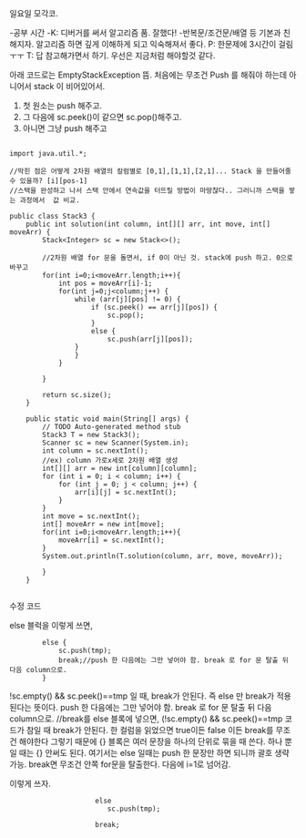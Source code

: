 일요일 모각코. 

-공부 시간 
-K: 디버거를 써서 알고리즘 품. 잘했다! 
-반복문/조건문/배열 등 기본과 친해지자. 알고리즘 하면 깊게 이해하게 되고 익숙해져서 좋다. 
P: 한문제에 3시간이 걸림 ㅜㅜ 
T: 답 참고해가면서 하기. 우선은 지금처럼 해야할것 같다. 


아래 코드로는 EmptyStackException 뜸. 
처음에는 무조건 Push 를 해줘야 하는데 아니어서 stack 이 비어있어서.

1. 첫 원소는 push 해주고. 
2. 그 다음에 sc.peek()이 같으면 sc.pop()해주고. 
3. 아니면 그냥 push 해주고

```

import java.util.*;

//막힌 점은 어떻게 2차원 배열의 칼럼별로 [0,1],[1,1],[2,1]... Stack 을 만들어줄 수 있을까? [i][pos-1]
//스택을 완성하고 나서 스택 안에서 연속값을 터뜨릴 방법이 마땅찮다.. 그러니까 스택을 쌓는 과정에서  값 비교.

public class Stack3 {
    public int solution(int column, int[][] arr, int move, int[] moveArr) {
        Stack<Integer> sc = new Stack<>();

        //2차원 배열 for 문을 돌면서, if 0이 아닌 것. stack에 push 하고. 0으로 바꾸고
        for(int i=0;i<moveArr.length;i++){
            int pos = moveArr[i]-1;
            for(int j=0;j<column;j++) {
                while (arr[j][pos] != 0) {
                    if (sc.peek() == arr[j][pos]) {
                        sc.pop();
                    }
                    else {
                        sc.push(arr[j][pos]);
                }
                }
            }

        }

        return sc.size();
    }

    public static void main(String[] args) {
        // TODO Auto-generated method stub
        Stack3 T = new Stack3();
        Scanner sc = new Scanner(System.in);
        int column = sc.nextInt();
        //ex) column 가로x세로 2차원 배열 생성
        int[][] arr = new int[column][column];
        for (int i = 0; i < column; i++) {
            for (int j = 0; j < column; j++) {
                arr[i][j] = sc.nextInt();
            }
        }
        int move = sc.nextInt();
        int[] moveArr = new int[move];
        for(int i=0;i<moveArr.length;i++){
            moveArr[i] = sc.nextInt();
        }
        System.out.println(T.solution(column, arr, move, moveArr));

        }
    }


```
수정 코드 

else 블럭을 이렇게 쓰면, 

```
        else {
            sc.push(tmp);
            break;//push 한 다음에는 그만 넣어야 함. break 로 for 문 탈출 뒤 다음 column으로.
        }
```

!sc.empty() && sc.peek()==tmp 일 때, 
break가 안된다. 즉 else 만 break가 적용된다는 뜻이다.
push 한 다음에는 그만 넣어야 함. break 로 for 문 탈출 뒤 다음 column으로. //break를 else 블록에 넣으면, (!sc.empty() && sc.peek()==tmp 코드가 참일 때 break가 안된다.
한 컬럼을 읽었으면 true이든 false 이든 break를 무조건 해야한다 그렇기 때문에
{} 블록은 여러 문장을 하나의 단위로 묶을 때 쓴다. 하나 뿐일 때는 {} 안써도 된다. 여기서는 else 일때는 push 한 문장만 하면 되니까 괄호 생략 가능.
break면 무조건 안쪽 for문을 탈출한다. 다음에 i=1로 넘어감.

이렇게 쓰자. 

```
                     else
                        sc.push(tmp);
                     
                     break;
```